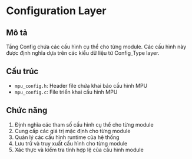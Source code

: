 # Configuration Layer

## Mô tả
Tầng Config chứa các cấu hình cụ thể cho từng module. Các cấu hình này được định nghĩa dựa trên các kiểu dữ liệu từ Config_Type layer.

## Cấu trúc
- `mpu_config.h`: Header file chứa khai báo cấu hình MPU
- `mpu_config.c`: File triển khai cấu hình MPU

## Chức năng
1. Định nghĩa các tham số cấu hình cụ thể cho từng module
2. Cung cấp các giá trị mặc định cho từng module
3. Quản lý các cấu hình runtime của hệ thống
4. Lưu trữ và truy xuất cấu hình cho từng module
5. Xác thực và kiểm tra tính hợp lệ của cấu hình module
